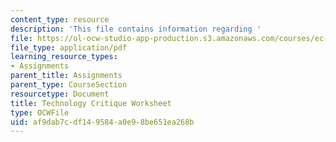 ```yaml
---
content_type: resource
description: 'This file contains information regarding '
file: https://ol-ocw-studio-app-production.s3.amazonaws.com/courses/ec-720j-d-lab-ii-design-spring-2010/af9dab7cdf149584a0e98be651ea268b_MITEC_720JS10_hw3.pdf
file_type: application/pdf
learning_resource_types:
- Assignments
parent_title: Assignments
parent_type: CourseSection
resourcetype: Document
title: Technology Critique Worksheet
type: OCWFile
uid: af9dab7c-df14-9584-a0e9-8be651ea268b
---
```

